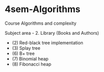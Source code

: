 # 4sem-Algorithms
 
Course Algorithms and complexity

Subject area - 2. Library (Books and Authors)

- (2) Red-black tree implementation
- (3) Splay tree
- (6) B+ tree
- (7) Binomial heap
- (8) Fibonacci heap
